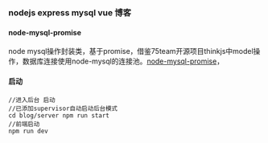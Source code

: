 ### nodejs express mysql vue 博客

#### node-mysql-promise

node mysql操作封装类，基于promise，借鉴75team开源项目thinkjs中model操作，数据库连接使用node-mysql的连接池。[node-mysql-promise](https://www.npmjs.com/package/node-mysql-promise "node-mysql-promise")，

#### 启动
```
//进入后台 启动
//已添加supervisor自动启动后台模式
cd blog/server npm run start
//前端启动
npm run dev
```